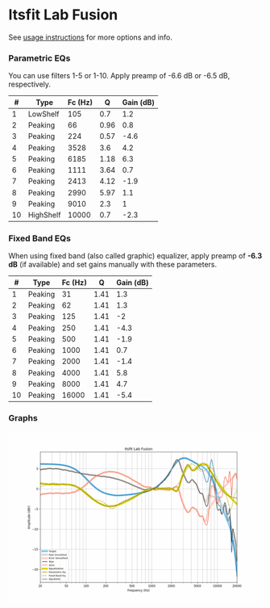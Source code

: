 # Itsfit Lab Fusion
See [usage instructions](https://github.com/jaakkopasanen/AutoEq#usage) for more options and info.

### Parametric EQs
You can use filters 1-5 or 1-10. Apply preamp of -6.6 dB or -6.5 dB, respectively.

|   # | Type      |   Fc (Hz) |    Q |   Gain (dB) |
|-----|-----------|-----------|------|-------------|
|   1 | LowShelf  |       105 | 0.7  |         1.2 |
|   2 | Peaking   |        66 | 0.96 |         0.8 |
|   3 | Peaking   |       224 | 0.57 |        -4.6 |
|   4 | Peaking   |      3528 | 3.6  |         4.2 |
|   5 | Peaking   |      6185 | 1.18 |         6.3 |
|   6 | Peaking   |      1111 | 3.64 |         0.7 |
|   7 | Peaking   |      2413 | 4.12 |        -1.9 |
|   8 | Peaking   |      2990 | 5.97 |         1.1 |
|   9 | Peaking   |      9010 | 2.3  |         1   |
|  10 | HighShelf |     10000 | 0.7  |        -2.3 |

### Fixed Band EQs
When using fixed band (also called graphic) equalizer, apply preamp of **-6.3 dB** (if available) and set gains manually with these parameters.

|   # | Type    |   Fc (Hz) |    Q |   Gain (dB) |
|-----|---------|-----------|------|-------------|
|   1 | Peaking |        31 | 1.41 |         1.3 |
|   2 | Peaking |        62 | 1.41 |         1.3 |
|   3 | Peaking |       125 | 1.41 |        -2   |
|   4 | Peaking |       250 | 1.41 |        -4.3 |
|   5 | Peaking |       500 | 1.41 |        -1.9 |
|   6 | Peaking |      1000 | 1.41 |         0.7 |
|   7 | Peaking |      2000 | 1.41 |        -1.4 |
|   8 | Peaking |      4000 | 1.41 |         5.8 |
|   9 | Peaking |      8000 | 1.41 |         4.7 |
|  10 | Peaking |     16000 | 1.41 |        -5.4 |

### Graphs
![](./Itsfit%20Lab%20Fusion.png)

